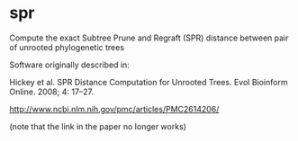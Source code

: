spr
===

Compute the exact Subtree Prune and Regraft (SPR) distance between pair of unrooted phylogenetic trees

Software originally described in: 

Hickey et al. SPR Distance Computation for Unrooted Trees. Evol Bioinform Online. 2008; 4: 17–27. 

http://www.ncbi.nlm.nih.gov/pmc/articles/PMC2614206/

(note that the link in the paper no longer works)